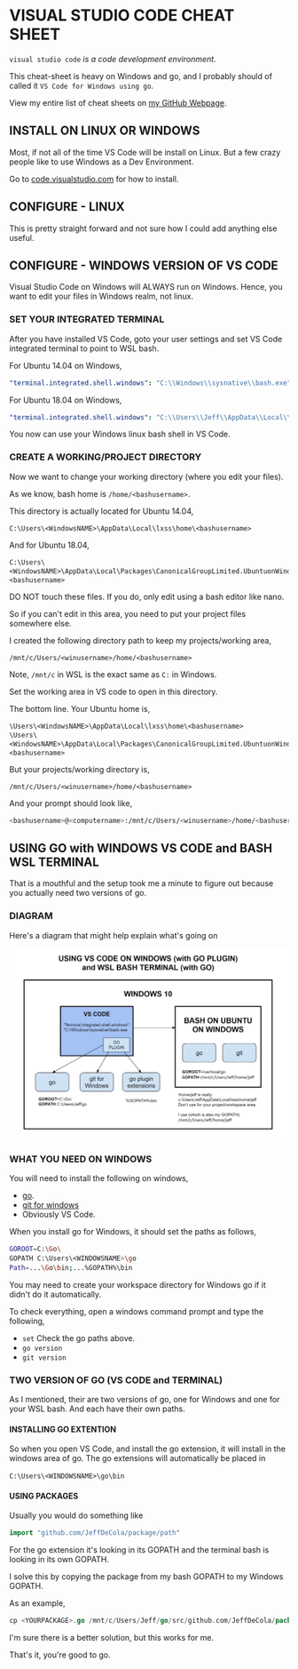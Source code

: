 # VISUAL STUDIO CODE CHEAT SHEET

`visual studio code` _is a code development environment._

This cheat-sheet is heavy on Windows and go, and I probably
should of called it `VS Code for Windows using go`.

View my entire list of cheat sheets on
[my GitHub Webpage](https://jeffdecola.github.io/my-cheat-sheets/).

## INSTALL ON LINUX OR WINDOWS

Most, if not all of the time VS Code will be
install on Linux.  But a few crazy people like
to use Windows as a Dev Environment.

Go to [code.visualstudio.com](https://code.visualstudio.com/)
for how to install.

## CONFIGURE - LINUX

This is pretty straight forward and not sure how I
could add anything else useful.

## CONFIGURE - WINDOWS VERSION OF VS CODE

Visual Studio Code on Windows will ALWAYS run on Windows.
Hence, you want to edit your files in Windows realm, not linux.

### SET YOUR INTEGRATED TERMINAL

After you have installed VS Code, goto your user settings and set
VS Code integrated terminal to point to WSL bash.

For Ubuntu 14.04 on Windows,

```yaml
"terminal.integrated.shell.windows": "C:\\Windows\\sysnative\\bash.exe",
```

For Ubuntu 18.04 on Windows,

```yaml
"terminal.integrated.shell.windows": "C:\\Users\\Jeff\\AppData\\Local\\Microsoft\\WindowsApps\\ubuntu1804.exe",
```

You now can use your Windows linux bash shell in VS Code.

### CREATE A WORKING/PROJECT DIRECTORY

Now we want to change your working directory (where you edit your files).

As we know, bash home is `/home/<bashusername>`.

This directory is actually located for Ubuntu 14.04,

```
C:\Users\<WindowsNAME>\AppData\Local\lxss\home\<bashusername>
```

And for Ubuntu 18.04,

```
C:\Users\<WindowsNAME>\AppData\Local\Packages\CanonicalGroupLimited.UbuntuonWindows_79rhkp1fndgsc\LocalState\rootfs\home\<bashusername>
```

DO NOT touch these files.  If you do, only edit using
a bash editor like nano.

So if you can't edit in this area, you need
to put your project files somewhere else.

I created the following directory path to keep my projects/working area,

```
/mnt/c/Users/<winusername>/home/<bashusername>
```

Note, `/mnt/c` in WSL is the exact same as `C:` in Windows.

Set the working area in VS code to open in this directory.

The bottom line. Your Ubuntu home is,

```
\Users\<WindowsNAME>\AppData\Local\lxss\home\<bashusername>
\Users\<WindowsNAME>\AppData\Local\Packages\CanonicalGroupLimited.UbuntuonWindows_79rhkp1fndgsc\LocalState\rootfs\home\<bashusername>
```

But your projects/working directory is,

```
/mnt/c/Users/<winusername>/home/<bashusername>
```

And your prompt should look like,

```bash
<bashusername>@<computername>:/mnt/c/Users/<winusername>/home/<bashusername>
```

## USING GO with WINDOWS VS CODE and BASH WSL TERMINAL

That is a mouthful and the setup took me a minute to
figure out because you actually need two versions of go.

### DIAGRAM

Here's a diagram that might help explain what's going on

![IMAGE - USING GO with WINDOWS VS CODE and BASH WSL TERMINAL - IMAGE](../../../../docs/pics/using-go-with-windows-vs-code-and-bash-wsl-terminal.jpg)

### WHAT YOU NEED ON WINDOWS

You will need to install the following on windows,

* [go](https://golang.org/doc/install).
* [git for windows](https://git-scm.com/downloads)
* Obviously VS Code.

When you install go for Windows, it should set the paths as follows,

```bash
GOROOT=C:\Go\
GOPATH C:\Users\<WINDOWSNAME>\go
Path=...\Go\bin;...%GOPATH%\bin
```
You may need to create your workspace directory for Windows go
if it didn't do it automatically.

To check everything, open a windows command prompt and
type the following,

* `set` Check the go paths above.
* `go version`
* `git version`

### TWO VERSION OF GO (VS CODE and TERMINAL)

As I mentioned, their are two versions of go, one for Windows and
one for your WSL bash.  And each have their own paths.

#### INSTALLING GO EXTENTION

So when you open VS Code, and install the go extension, it will
install in the windows area of go. The go extensions will
automatically be placed in

`C:\Users\<WINDOWSNAME>\go\bin`

#### USING PACKAGES

Usually you would do something like

```go
import "github.com/JeffDeCola/package/path"
```

For the go extension it's looking in its GOPATH and
the terminal bash is looking in its own GOPATH.

I solve this by copying the package from my bash GOPATH to
my Windows GOPATH.

As an example,

```go
cp <YOURPACKAGE>.go /mnt/c/Users/Jeff/go/src/github.com/JeffDeCola/package/path/.
```

I'm sure there is a better solution, but this works for me.

That's it, you're good to go.


